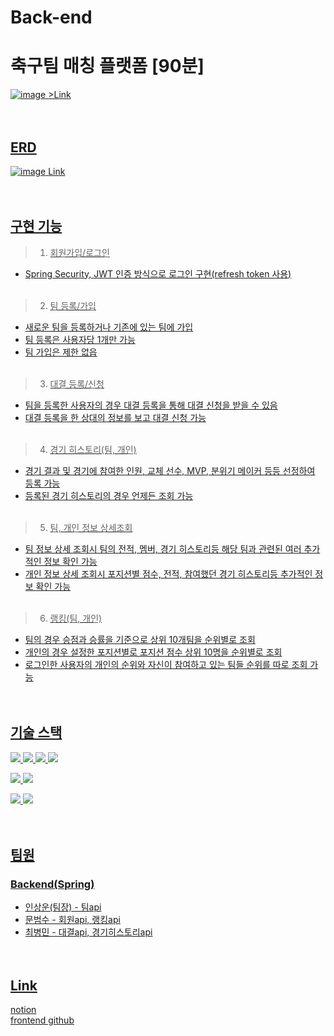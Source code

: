 # Back-end

# 축구팀 매칭 플랫폼 [90분]
<a href = "https://www.ninety.site/">![image](https://user-images.githubusercontent.com/105046055/182977241-f6c3d9f6-981f-4766-8b0e-179fe6776f22.png)
<a href = "https://www.ninety.site/">>Link<br><br><br>

  
## ERD
![image](https://user-images.githubusercontent.com/105046055/182979899-4011ef77-4c27-4be8-8a77-5bf26180280d.png)
<a href = "https://user-images.githubusercontent.com/105046055/182979899-4011ef77-4c27-4be8-8a77-5bf26180280d.png">Link<br><br><br>

  
## 구현 기능
> 1. 회원가입/로그인
- Spring Security, JWT 인증 방식으로 로그인 구현(refresh token 사용)<br><br>

> 2. 팀 등록/가입
- 새로운 팀을 등록하거나 기존에 있는 팀에 가입
- 팀 등록은 사용자당 1개만 가능
- 팀 가입은 제한 없읍<br><br>
  
> 3. 대결 등록/신청 
- 팀을 등록한 사용자의 경우 대결 등록을 통해 대결 신청을 받을 수 있음
- 대결 등록을 한 상대의 정보를 보고 대결 신청 가능<br><br>
  
> 4. 경기 히스토리(팀, 개인)
- 경기 결과 및 경기에 참여한 인원, 교체 선수, MVP, 분위기 메이커 등등 선정하여 등록 가능
- 등록된 경기 히스토리의 경우 언제든 조회 가능<br><br>
  
> 5. 팀, 개인 정보 상세조회
- 팀 정보 상세 조회시 팀의 전적, 멤버, 경기 히스토리등 해당 팀과 관련된 여러 추가적인 정보 확인 가능
- 개인 정보 상세 조회시 포지션별 점수, 전적, 참여했던 경기 히스토리등 추가적인 정보 확인 가능<br><br>
  
> 6. 랭킹(팀, 개인)
- 팀의 경우 승점과 승률을 기준으로 상위 10개팀을 순위별로 조회
- 개인의 경우 설정한 포지션별로 포지션 점수 상위 10명을 순위별로 조회
- 로그인한 사용자의 개인의 순위와 자신이 참여하고 있는 팀들 순위를 따로 조회 가능<br><br><br>


## 기술 스택
<img src="https://img.shields.io/badge/java-004B8D?style=flat&logo=java&logoColor=white"/> <img src="https://img.shields.io/badge/spring-6DB33F?style=flat&logo=spring&logoColor=white"/> <img src="https://img.shields.io/badge/springboot-6DB33F?style=flat&logo=springboot&logoColor=white"/> <img src="https://img.shields.io/badge/SpringSecurity-6DB33F?style=flat&logo=SpringSecurity&logoColor=white"/>

<img src="https://img.shields.io/badge/git-F05032?style=flat&logo=git&logoColor=white"/> <img src="https://img.shields.io/badge/github-181717?style=flat&logo=github&logoColor=white"/>

<img src="https://img.shields.io/badge/AmazonS3-569A31?style=flat&logo=AmazonS3&logoColor=white"/> <img src="https://img.shields.io/badge/AmazonEC2-FF9900?style=flat&logo=AmazonEC2&logoColor=white"/>
<br><br><br>

  
## 팀원
### Backend(Spring)<br>
- 인상운(팀장) - 팀api<br>
- 문범수 - 회원api, 랭킹api<br>
- 최병민 - 대결api, 경기히스토리api<br><br><br>


## Link
<a href = "https://morning-shamrock-bba.notion.site/8-SA-9220e4c5777b49e6b2d2a007b83b49e8">notion<br>
<a href = "https://github.com/me-coldrain/FE">frontend github<br>
